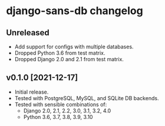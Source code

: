 # django-sans-db changelog

## Unreleased

- Add support for configs with multiple databases.
- Dropped Python 3.6 from test matrix.
- Dropped Django 2.0 and 2.1 from test matrix.

## v0.1.0 [2021-12-17]

- Initial release.
- Tested with PostgreSQL, MySQL, and SQLite DB backends.
- Tested with sensible combinations of:
  - Django 2.0, 2.1, 2.2, 3.0, 3.1, 3.2, 4.0
  - Python 3.6, 3.7, 3.8, 3.9, 3.10
